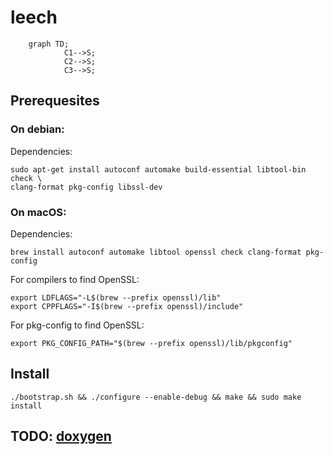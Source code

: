 # leech

```mermaid
    graph TD;
            C1-->S;
            C2-->S;
            C3-->S;
```

## Prerequesites

### On debian:
Dependencies:
```
sudo apt-get install autoconf automake build-essential libtool-bin check \
clang-format pkg-config libssl-dev
```

### On macOS:
Dependencies:
```
brew install autoconf automake libtool openssl check clang-format pkg-config
```

For compilers to find OpenSSL:
```
export LDFLAGS="-L$(brew --prefix openssl)/lib"
export CPPFLAGS="-I$(brew --prefix openssl)/include"
```

For pkg-config to find OpenSSL:
```
export PKG_CONFIG_PATH="$(brew --prefix openssl)/lib/pkgconfig"
```

## Install
`./bootstrap.sh && ./configure --enable-debug && make && sudo make install`



## TODO: [doxygen](https://www.gnu.org/software/autoconf-archive/ax_prog_doxygen.html)

